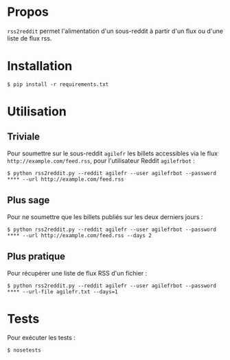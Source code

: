# Propos

`rss2reddit` permet l'alimentation d'un sous-reddit à partir d'un flux ou d'une liste de flux rss.


# Installation

    $ pip install -r requirements.txt


# Utilisation

## Triviale

Pour soumettre sur le sous-reddit `agilefr` les billets accessibles via le flux `http://example.com/feed.rss`, pour l'utilisateur Reddit `agilefrbot` :

    $ python rss2reddit.py --reddit agilefr --user agilefrbot --password **** --url http://example.com/feed.rss

## Plus sage

Pour ne soumettre que les billets publiés sur les deux derniers jours :

    $ python rss2reddit.py --reddit agilefr --user agilefrbot --password **** --url http://example.com/feed.rss --days 2

## Plus pratique

Pour récupérer une liste de flux RSS d'un fichier :

    $ python rss2reddit.py --reddit agilefr --user agilefrbot --password **** --url-file agilefr.txt --days=1


# Tests

Pour exécuter les tests :

    $ nosetests

